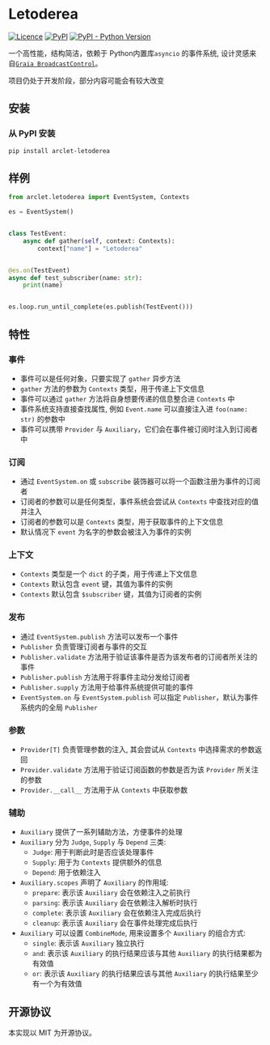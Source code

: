 # Letoderea
[![Licence](https://img.shields.io/github/license/ArcletProject/Letoderea)](https://github.com/ArcletProject/Letoderea/blob/master/LICENSE)
[![PyPI](https://img.shields.io/pypi/v/arclet-letoderea)](https://pypi.org/project/arclet-letoderea)
[![PyPI - Python Version](https://img.shields.io/pypi/pyversions/arclet-letoderea)](https://www.python.org/)

一个高性能，结构简洁，依赖于 Python内置库`asyncio` 的事件系统, 设计灵感来自[`Graia BroadcastControl`](https://github.com/GraiaProject/BroadcastControl)。

项目仍处于开发阶段，部分内容可能会有较大改变

## 安装
### 从 PyPI 安装
``` bash
pip install arclet-letoderea
```

## 样例

```python
from arclet.letoderea import EventSystem, Contexts

es = EventSystem()


class TestEvent:
    async def gather(self, context: Contexts):
        context["name"] = "Letoderea"


@es.on(TestEvent)
async def test_subscriber(name: str):
    print(name)


es.loop.run_until_complete(es.publish(TestEvent()))
```

## 特性

### 事件

- 事件可以是任何对象，只要实现了 `gather` 异步方法
- `gather` 方法的参数为 `Contexts` 类型，用于传递上下文信息
- 事件可以通过 `gather` 方法将自身想要传递的信息整合进 `Contexts` 中
- 事件系统支持直接查找属性, 例如 `Event.name` 可以直接注入进 `foo(name: str)` 的参数中
- 事件可以携带 `Provider` 与 `Auxiliary`，它们会在事件被订阅时注入到订阅者中

### 订阅

- 通过 `EventSystem.on` 或 `subscribe` 装饰器可以将一个函数注册为事件的订阅者
- 订阅者的参数可以是任何类型，事件系统会尝试从 `Contexts` 中查找对应的值并注入
- 订阅者的参数可以是 `Contexts` 类型，用于获取事件的上下文信息
- 默认情况下 `event` 为名字的参数会被注入为事件的实例

### 上下文

- `Contexts` 类型是一个 `dict` 的子类，用于传递上下文信息
- `Contexts` 默认包含 `event` 键，其值为事件的实例
- `Contexts` 默认包含 `$subscriber` 键，其值为订阅者的实例

### 发布

- 通过 `EventSystem.publish` 方法可以发布一个事件
- `Publisher` 负责管理订阅者与事件的交互
- `Publisher.validate` 方法用于验证该事件是否为该发布者的订阅者所关注的事件
- `Publisher.publish` 方法用于将事件主动分发给订阅者
- `Publisher.supply` 方法用于给事件系统提供可能的事件
- `EventSystem.on` 与 `EventSystem.publish` 可以指定 `Publisher`，默认为事件系统内的全局 `Publisher`

### 参数

- `Provider[T]` 负责管理参数的注入, 其会尝试从 `Contexts` 中选择需求的参数返回
- `Provider.validate` 方法用于验证订阅函数的参数是否为该 `Provider` 所关注的参数
- `Provider.__call__` 方法用于从 `Contexts` 中获取参数

### 辅助

- `Auxiliary` 提供了一系列辅助方法，方便事件的处理
- `Auxiliary` 分为 `Judge`, `Supply` 与 `Depend` 三类:
    - `Judge`: 用于判断此时是否应该处理事件
    - `Supply`: 用于为 `Contexts` 提供额外的信息
    - `Depend`: 用于依赖注入
- `Auxiliary.scopes` 声明了 `Auxiliary` 的作用域:
    - `prepare`: 表示该 `Auxiliary` 会在依赖注入之前执行
    - `parsing`: 表示该 `Auxiliary` 会在依赖注入解析时执行
    - `complete`: 表示该 `Auxiliary` 会在依赖注入完成后执行
    - `cleanup`: 表示该 `Auxiliary` 会在事件处理完成后执行
- `Auxiliary` 可以设置 `CombineMode`, 用来设置多个 `Auxiliary` 的组合方式:
    - `single`: 表示该 `Auxiliary` 独立执行
    - `and`: 表示该 `Auxiliary` 的执行结果应该与其他 `Auxiliary` 的执行结果都为有效值
    - `or`: 表示该 `Auxiliary` 的执行结果应该与其他 `Auxiliary` 的执行结果至少有一个为有效值

## 开源协议
本实现以 MIT 为开源协议。
